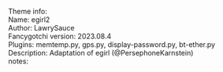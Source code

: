 Theme info:  
  Name: egirl2  
  Author: LawrySauce  
  Fancygotchi version: 2023.08.4  
  Plugins: memtemp.py, gps.py, display-password.py, bt-ether.py  
  Description: Adaptation of egirl (@PersephoneKarnstein)  
  notes:  
